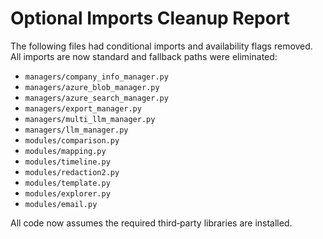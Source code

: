 # Optional Imports Cleanup Report

The following files had conditional imports and availability flags removed. All imports are now standard and fallback paths were eliminated:

- `managers/company_info_manager.py`
- `managers/azure_blob_manager.py`
- `managers/azure_search_manager.py`
- `managers/export_manager.py`
- `managers/multi_llm_manager.py`
- `managers/llm_manager.py`
- `modules/comparison.py`
- `modules/mapping.py`
- `modules/timeline.py`
- `modules/redaction2.py`
- `modules/template.py`
- `modules/explorer.py`
- `modules/email.py`

All code now assumes the required third‑party libraries are installed.

